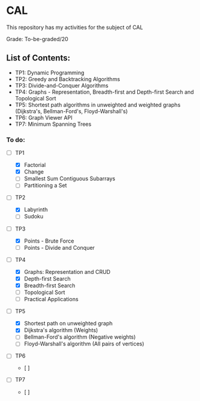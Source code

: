 # CAL
This repository has my activities for the subject of CAL

Grade: To-be-graded/20

## List of Contents:
  - TP1: Dynamic Programming
  - TP2: Greedy and Backtracking Algorithms
  - TP3: Divide-and-Conquer Algorithms
  - TP4: Graphs - Representation, Breadth-first and Depth-first Search and Topological Sort
  - TP5: Shortest path algorithms in unweighted and weighted graphs (Dijkstra's, Bellman-Ford's, Floyd-Warshall's)
  - TP6: Graph Viewer API
  - TP7: Minimum Spanning Trees


### To do:
  - [ ] TP1
    - [x] Factorial
    - [x] Change
    - [ ] Smallest Sum Contiguous Subarrays
    - [ ] Partitioning a Set

  - [ ] TP2
    - [x] Labyrinth
    - [ ] Sudoku

  - [ ] TP3
    - [x] Points - Brute Force
    - [ ] Points - Divide and Conquer

  - [ ] TP4
    - [x] Graphs: Representation and CRUD
    - [x] Depth-first Search
    - [x] Breadth-first Search
    - [ ] Topological Sort
    - [ ] Practical Applications

  - [ ] TP5
    - [x] Shortest path on unweighted graph
    - [x] Dijkstra's algorithm (Weights)
    - [ ] Bellman-Ford's algorithm (Negative weights)
    - [ ] Floyd-Warshall's algorithm (All pairs of vertices)

  - [ ] TP6
    - [ ] 

  - [ ] TP7
    - [ ] 